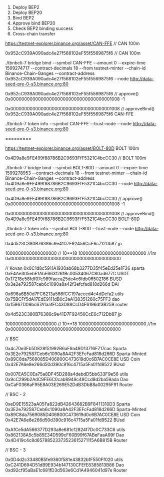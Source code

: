 



1) Deploy BEP2
2) Deploy BEP20
3) Bind BEP2
4) Approve bind BEP20
5) Check BEP2 binding success
6) Cross-chain transfer


https://testnet-explorer.binance.org/asset/CAN-FFE // CAN 100m

0x952cC939A090adc4e27f568102eF55f5569875f6 // CAN 100m

./tbnbcli-7 bridge bind --symbol CAN-FFE  --amount 0 --expire-time 1599274717 --contract-decimals 18 --from testnet-minter --chain-id Binance-Chain-Ganges --contract-address 0x952cC939A090adc4e27f568102eF55f5569875f6 --node http://data-seed-pre-0-s3.binance.org:80

  
0x952cC939A090adc4e27f568102eF55f5569875f6 // approve()
0x0000000000000000000000000000000000001008 
-1

0x0000000000000000000000000000000000001008 // approveBind()
0x952cC939A090adc4e27f568102eF55f5569875f6
CAN-FFE 

./tbnbcli-7 token info --symbol CAN-FFE --trust-node --node http://data-seed-pre-0-s3.binance.org:80

=========

https://testnet-explorer.binance.org/asset/BOLT-80D BOLT 100m

0x4D9a8e9FE499f88786B2C9693FfF5321C4bcCC30 // BOLT 100m

./tbnbcli-7 bridge bind --symbol BOLT-80D  --amount 0 --expire-time 1599278953 --contract-decimals 18 --from testnet-minter --chain-id Binance-Chain-Ganges --contract-address 0x4D9a8e9FE499f88786B2C9693FfF5321C4bcCC30 --node http://data-seed-pre-0-s3.binance.org:80

  
0x4D9a8e9FE499f88786B2C9693FfF5321C4bcCC30 // approve()
0x0000000000000000000000000000000000001008 
-1

0x0000000000000000000000000000000000001008 // approveBind()
0x4D9a8e9FE499f88786B2C9693FfF5321C4bcCC30
BOLT-80D 

./tbnbcli-7 token info --symbol BOLT-80D --trust-node --node http://data-seed-pre-0-s3.binance.org:80





0x4d523C380B76386c9e41D7F92456CcE6c712Db87 jp

1000000000000000000 // 10**18
1000000000000000000000000 //1m
0x0000000000000000000000000000000000000000

// Kovan
0x0C1d8c5911A1930ab68b3277D35f45eEd25e1F26 sparta
0xE4Ae305ebE1AbE663f261Bc00534067C80ad677C USDT
0x17218e58fdf07c989facca25de4c6fdb06502186 BUSD
0x3e2e792587ceb6c1090a8a42f3efcfad818d266d DAI

0x696a6B50d7FC6213a566fCC197acced4c4dDefa2 utils
0x75BCFf5dA17EdE9111dB0c3aA138351260c75FF3 dao
0x15967D09bc67A1aafFC43D88CcD4F6196df3B259 router



0x4d523C380B76386c9e41D7F92456CcE6c712Db87 jp

1000000000000000000 // 10**18
1000000000000000000000000 //1m
0x0000000000000000000000000000000000000000

// BSC

0x4c70e3Fb5D828f5f992B6aF9a49D13716F717cac Sparta
0x3E2e792587Ceb6c1090a8A42F3EFcFad818d266D Sparta-Minted
0x89C8da7569085D406800C473619d0c6B7AC0CE8E USD Coin
0x42E7A6e8e266d50d390c916c4715a5Fa01fd9522 BUsd

0x007EA5C0Ea75a8DF45D288a4debdD5bb633F9e56 utils
0x9cC299b2AdC9FE6C0cab8949c48Ccd8d2ba59ada Dao
0xCaF0366aF95E8A03E269E52DdB3DbB8a00295F91 Router

// BSC - 2

0xeD9E15523aA05Fa822dB42643682B9F8411310D3 Sparta
0x3E2e792587Ceb6c1090a8A42F3EFcFad818d266D Sparta-Minted
0x89C8da7569085D406800C473619d0c6B7AC0CE8E USD Coin
0x42E7A6e8e266d50d390c916c4715a5Fa01fd9522 BUsd

0xAfCe5dA566377D293a8e681cf2824f7Dc0C733C6 utils
0x862138A5c5b85E34D599cF60B99f67ABeFaaA99f Dao
0x4D419c4c8d65788523373523615271115A6B815B Router

// BSC - 3

0x0D4d2c33480B5fe9360f581e43832b1F550Ff020 utils
0xC241D694D51dB9E934b147130CFEfE8385813B86 Dao
0xd92cf95aBaE1c681fD3d563e6Cd1A4946041d97e Router


